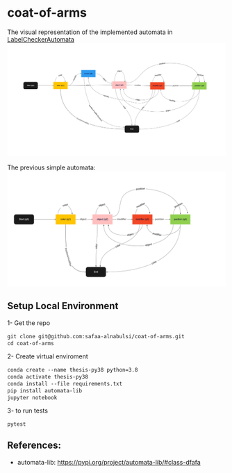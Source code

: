 # coat-of-arms

The visual representation of the implemented automata in [LabelCheckerAutomata](src/label_checker_automata.py)
![alt automata](automata-with-numbers.jpg)

The previous simple automata: 
![alt automata](automata.jpg)

## Setup Local Environment

1- Get the repo

    git clone git@github.com:safaa-alnabulsi/coat-of-arms.git
    cd coat-of-arms

2- Create virtual enviroment

    conda create --name thesis-py38 python=3.8
    conda activate thesis-py38
    conda install --file requirements.txt
    pip install automata-lib
    jupyter notebook

3- to run tests

    pytest


## References:
- automata-lib: https://pypi.org/project/automata-lib/#class-dfafa

